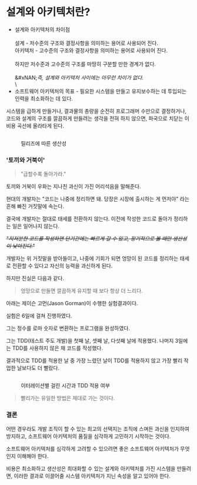 # 설계와 아키텍처란?

* 설계와 아키텍처의 차이점\
  \
  설계 - 저수준의 구조와 결정사항을 의미하는 용어로 사용되어 진다.\
  아키텍처 - 고수준의 구조와 결정사항을 의미하는 용어로 사용되어 진다.\
  \
  하지만 저수준과 고수준의 구조를 마땅히 구분할 만한 경계가 없다.\
  \
  &#xNAN;_&#xC989;, 설계와 아키텍처 사이에는 아무런 차이가 없다._\
  \\
* 소프트웨어 아키텍처의 목표 - 필요한 시스템을 만들고 유지보수하는 데 투입되는 인력을 최소화하는 데 있다.

시스템을 급하게 만들거나, 결과물의 총량을 순전히 프로그래머 수만으로 결정하거나, 코드와 설계의 구조를 깔끔하게 만들려는 생각을 전혀 하지 않으면, 파국으로 치닫는 이 비용 곡선에 올라타게 된다.

<figure><img src="https://blog.kakaocdn.net/dn/bBxMGo/btqZYl6gkDm/d4oYbGNwUluYUA74BTTQk1/img.png" alt=""><figcaption><p>릴리즈에 따른 생산성</p></figcaption></figure>

###

### '토끼와 거북이'

> "급할수록 돌아가라."

토끼와 거북이 우화는 지나친 과신이 가진 어리석음을 말해준다.

현대의 개발자는 "코드는 나중에 정리하면 돼. 당장은 시장에 출시하는 게 먼저야" 라는 흔해 빠진 거짓말에 속는다.

결국에 개발자는 절대로 태세를 전환하지 않는다. 이전에 작성한 코드로 돌아가 정리하는 일은 일어나지 않는다.

~~_"지저분한 코드를 작성하면 단기간에는 빠르게 갈 수 있고, 장기적으로 볼 때만 생산성이 낮아진다."_~~

개발자는 위 거짓말을 받아들이고, 나중에 기회가 되면 엉망이 된 코드를 정리하는 태세로 전환할 수 있다고 자신의 능력을 과신하게 된다.

하지만 진실은 다음과 같다.

> 엉망으로 만들면 깔끔하게 유지할 때 보다 항상 더 느리다.

아래는 제이슨 고먼(Jason Gorman)이 수행한 실험결과이다.

실험은 6일에 걸쳐 진행하였다.

그는 정수를 로마 숫자로 변환하는 프로그램을 완성하였다.

그는 TDD(테스트 주도 개발)을 첫째 날, 셋째 날, 다섯째 날에 적용했다. 나머지 3일에는 TDD를 사용하지 않은 채 코드를 작성했다.

결과적으로 TDD를 적용한 날 중 가장 느렸던 날이 TDD를 적용하지 않고 가장 빨리 작업한 날보다도 더 빨랐다.

<figure><img src="https://blog.kakaocdn.net/dn/cZ5Cbi/btqZ0sDxyyN/N4Tq24XY9NC41NWJ8UT550/img.png" alt=""><figcaption><p>이터레이션별 걸린 시간과 TDD 적용 여부</p></figcaption></figure>

> 빨리가는 유일한 방법은 제대로 가는 것이다.

### 결론

어떤 경우라도 개발 조직이 할 수 있는 최고의 선택지는 조직에 스며든 과신을 인지하여 방지하고, 소프트웨어 아키텍처의 품질을 심각하게 고민하기 시작하는 것이다.

소프트웨어 아키텍처를 심각하게 고려할 수 있으려면 좋은 소프트웨어 아키텍처가 무엇인지 이해해야 한다.

비용은 최소화하고 생산성은 최대화할 수 있는 설계와 아키텍처를 가진 시스템을 만들려면, 이러한 결과로 이끌어줄 시스템 아키텍처가 지닌 속성을 알고 있어야 한다.
